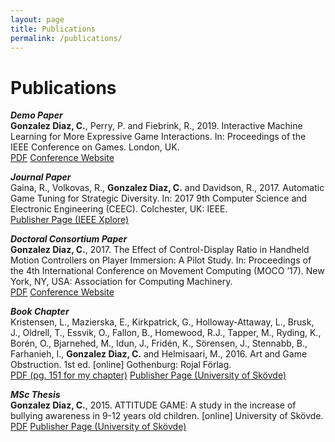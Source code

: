 ```yaml
---
layout: page
title: Publications
permalink: /publications/
---
```


# Publications

**_Demo Paper_**\
**Gonzalez Diaz, C.**, Perry, P. and Fiebrink, R., 2019. Interactive Machine Learning for More Expressive Game Interactions. In: Proceedings of the IEEE Conference on Games. London, UK.\
[PDF](http://ieee-cog.org/2019/papers/paper_256.pdf) [Conference Website](http://ieee-cog.org/2019/proceedings/)

**_Journal Paper_**\
Gaina, R., Volkovas, R., **Gonzalez Diaz, C.** and Davidson, R., 2017. Automatic Game Tuning for Strategic Diversity. In: 2017 9th Computer Science and Electronic Engineering (CEEC). Colchester, UK: IEEE.\
[Publisher Page (IEEE Xplore)](https://ieeexplore.ieee.org/abstract/document/8101624)

**_Doctoral Consortium Paper_**\
**Gonzalez Diaz, C.**, 2017. The Effect of Control-Display Ratio in Handheld Motion Controllers on Player Immersion: A Pilot Study. In: Proceedings of the 4th International Conference on Movement Computing (MOCO ’17). New York, NY, USA: Association for Computing Machinery.\
[PDF](http://moco17.movementcomputing.org/index.php/doctoral-symposium-proceedings/) [Conference Website](http://moco17.movementcomputing.org/index.php/doctoral-symposium-proceedings/)

**_Book Chapter_**\
Kristensen, L., Mazierska, E., Kirkpatrick, G., Holloway-Attaway, L., Brusk, J., Oldrell, T., Essvik, O., Fallon, B., Homewood, R.J., Tapper, M., Ryding, K., Borén, O., Bjarnehed, M., Idun, J., Fridén, K., Sörensen, J., Stennabb, B., Farhanieh, I., **Gonzalez Diaz, C.** and Helmisaari, M., 2016. Art and Game Obstruction. 1st ed. [online] Gothenburg: Rojal Förlag.\
[PDF (pg. 151 for my chapter)](http://his.diva-portal.org/smash/get/diva2:1068196/FULLTEXT01.pdf) [Publisher Page (University of Skövde)](http://urn.kb.se/resolve?urn=urn:nbn:se:his:diva-13335)

**_MSc Thesis_**\
**Gonzalez Diaz, C.**, 2015. ATTITUDE GAME: A study in the increase of bullying awareness in 9-12 years old children. [online] University of Skövde.\
[PDF](http://www.diva-portal.org/smash/get/diva2:855618/FULLTEXT01.pdf) [Publisher Page (University of Skövde)](http://www.diva-portal.org/smash/record.jsf?pid=diva2:855618)
